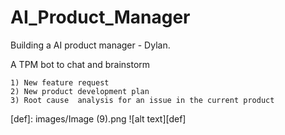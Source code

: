 # AI_Product_Manager
Building a AI product manager - Dylan. 

A TPM bot to chat and brainstorm 

    1) New feature request
    2) New product development plan
    3) Root cause  analysis for an issue in the current product


[def]: images/Image (9).png
![alt text][def]



